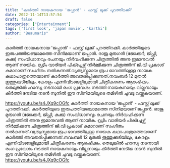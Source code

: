 ```yaml
---
title: "കാർത്തി നായകനായ 'ജപ്പാൻ' - ഫസ്റ്റ് ലുക്ക് പുറത്തിറക്കി"
date: 2022-11-14T13:57:54
draft: false
categories: ["Entertainment"]
tags: ['first look', 'japan movie', 'karthi']
author: "Beaumaris"
---
```


കാർത്തി നായകനായ 'ജപ്പാൻ' - ഫസ്റ്റ് ലുക്ക് പുറത്തിറക്കി. കാർത്തിയുടെ ഇരുപത്തിയഞ്ചാമത്തെ സിനിമയാണ് ജപ്പാൻ. രാജു മുരുഗൻ (ജോക്കർ, ജിപ്സി, കുക്കു) സംവിധാനവും രചനയും നിർവഹിക്കുന്ന ചിത്രത്തിൽ അനു ഇമാനുവൽ ആണ് നായിക. ഡ്രീം വാരിയർ പിക്ച്ചേഴ്സ് നിർമ്മിക്കുന്ന ചിത്രത്തിന് ജി.വി പ്രകാശ് കുമാറാണ് സംഗീതം നൽകുന്നത്.വ്യത്യസ്തമായ രൂപ ഭാവത്തിലുള്ള നായക കഥാപാത്രത്തെയാണ് കാർത്തി അവതരിപ്പിക്കുന്നത്.നവംബർ 12 മുതൽ തൂത്തുക്കുടിയിലും, കേരളം എന്നിവിടങ്ങളിലുമായി ചിത്രീകരണം ആരംഭിക്കും. തെലുങ്കിൽ ഹാസ്യ നടനായി രംഗ പ്രവേശം നടത്തി നായകനായും വില്ലനായും കീർത്തി നേടിയ നടൻ സുനിൽ ഈ സിനിമയിലൂടെ തമിഴിൽ ചുവടു വയ്ക്കുകയാണ്.

https://youtu.be/s4JXq9cOGfc
കാർത്തി നായകനായ 'ജപ്പാൻ' - ഫസ്റ്റ് ലുക്ക് പുറത്തിറക്കി. കാർത്തിയുടെ ഇരുപത്തിയഞ്ചാമത്തെ സിനിമയാണ് ജപ്പാൻ. രാജു മുരുഗൻ (ജോക്കർ, ജിപ്സി, കുക്കു) സംവിധാനവും രചനയും നിർവഹിക്കുന്ന ചിത്രത്തിൽ അനു ഇമാനുവൽ ആണ് നായിക. ഡ്രീം വാരിയർ പിക്ച്ചേഴ്സ് നിർമ്മിക്കുന്ന ചിത്രത്തിന് ജി.വി പ്രകാശ് കുമാറാണ് സംഗീതം നൽകുന്നത്.വ്യത്യസ്തമായ രൂപ ഭാവത്തിലുള്ള നായക കഥാപാത്രത്തെയാണ് കാർത്തി അവതരിപ്പിക്കുന്നത്.നവംബർ 12 മുതൽ തൂത്തുക്കുടിയിലും, കേരളം എന്നിവിടങ്ങളിലുമായി ചിത്രീകരണം ആരംഭിക്കും. തെലുങ്കിൽ ഹാസ്യ നടനായി രംഗ പ്രവേശം നടത്തി നായകനായും വില്ലനായും കീർത്തി നേടിയ നടൻ സുനിൽ ഈ സിനിമയിലൂടെ തമിഴിൽ ചുവടു വയ്ക്കുകയാണ്. https://youtu.be/s4JXq9cOGfc

